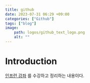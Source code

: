 ```yaml
---
title: github 
date: 2023-07-31 06:29 +09:00
categories: ["Github"]
tags: ["blog"]
image:
    path: logos/github_text_logo.png
    alt: ""
---
```



# Introduction
[인프런 강좌](https://inf.run/ykbM) 를 수강하고 정리하는 내용이다.






